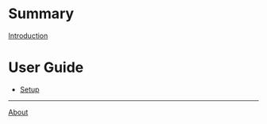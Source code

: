 # Summary
[Introduction](intro.md)

# User Guide
- [Setup](guide/setup.md)

--------------
[About](about.md)